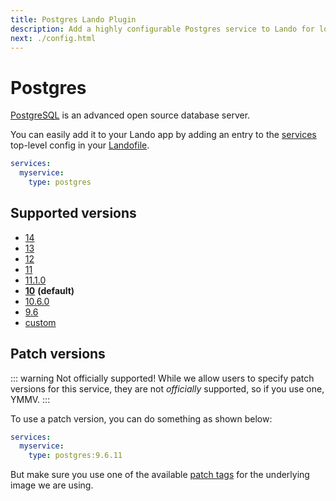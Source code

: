 ```yaml
---
title: Postgres Lando Plugin
description: Add a highly configurable Postgres service to Lando for local development with all the power of Docker and Docker Compose.
next: ./config.html
---
```


# Postgres

[PostgreSQL](https://www.postgresql.org/) is an advanced open source database server.

You can easily add it to your Lando app by adding an entry to the [services](https://docs.lando.dev/core/v3/lando-service.html) top-level config in your [Landofile](https://docs.lando.dev/core/v3).

```yaml
services:
  myservice:
    type: postgres
```

## Supported versions

*   [14](https://hub.docker.com/r/bitnami/postgresql)
*   [13](https://hub.docker.com/r/bitnami/postgresql)
*   [12](https://hub.docker.com/r/bitnami/postgresql)
*   [11](https://hub.docker.com/r/bitnami/postgresql)
*   [11.1.0](https://hub.docker.com/r/bitnami/postgresql)
*   **[10](https://hub.docker.com/r/bitnami/postgresql)** **(default)**
*   [10.6.0](https://hub.docker.com/r/bitnami/postgresql)
*   [9.6](https://hub.docker.com/r/bitnami/postgresql)
*   [custom](https://docs.lando.dev/core/v3/lando-service.html#overrides)

## Patch versions

::: warning Not officially supported!
While we allow users to specify patch versions for this service, they are not *officially* supported, so if you use one, YMMV.
:::

To use a patch version, you can do something as shown below:

```yaml
services:
  myservice:
    type: postgres:9.6.11
```

But make sure you use one of the available [patch tags](https://hub.docker.com/r/bitnami/postgresql/tags) for the underlying image we are using.

